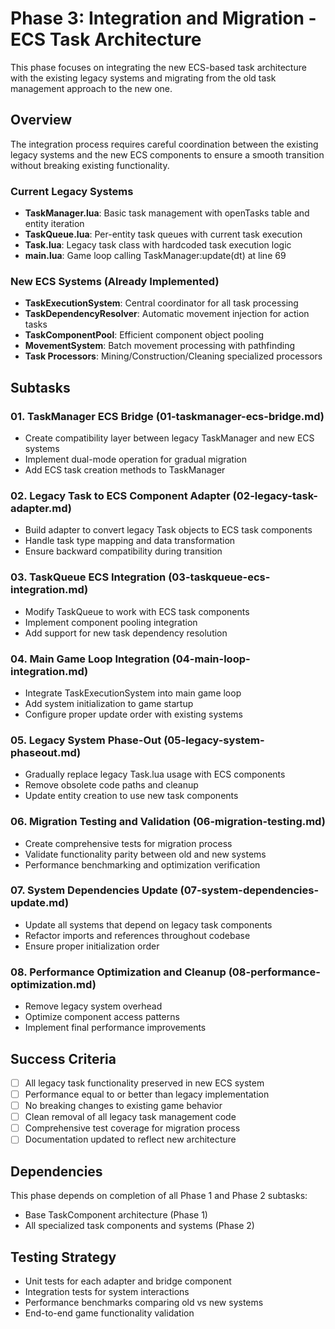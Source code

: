 # Phase 3: Integration and Migration - ECS Task Architecture

This phase focuses on integrating the new ECS-based task architecture with the existing legacy systems and migrating from the old task management approach to the new one.

## Overview

The integration process requires careful coordination between the existing legacy systems and the new ECS components to ensure a smooth transition without breaking existing functionality.

### Current Legacy Systems
- **TaskManager.lua**: Basic task management with openTasks table and entity iteration
- **TaskQueue.lua**: Per-entity task queues with current task execution  
- **Task.lua**: Legacy task class with hardcoded task execution logic
- **main.lua**: Game loop calling TaskManager:update(dt) at line 69

### New ECS Systems (Already Implemented)
- **TaskExecutionSystem**: Central coordinator for all task processing
- **TaskDependencyResolver**: Automatic movement injection for action tasks
- **TaskComponentPool**: Efficient component object pooling  
- **MovementSystem**: Batch movement processing with pathfinding
- **Task Processors**: Mining/Construction/Cleaning specialized processors

## Subtasks

### 01. TaskManager ECS Bridge (01-taskmanager-ecs-bridge.md)
- Create compatibility layer between legacy TaskManager and new ECS systems
- Implement dual-mode operation for gradual migration
- Add ECS task creation methods to TaskManager

### 02. Legacy Task to ECS Component Adapter (02-legacy-task-adapter.md)  
- Build adapter to convert legacy Task objects to ECS task components
- Handle task type mapping and data transformation
- Ensure backward compatibility during transition

### 03. TaskQueue ECS Integration (03-taskqueue-ecs-integration.md)
- Modify TaskQueue to work with ECS task components
- Implement component pooling integration
- Add support for new task dependency resolution

### 04. Main Game Loop Integration (04-main-loop-integration.md)
- Integrate TaskExecutionSystem into main game loop
- Add system initialization to game startup
- Configure proper update order with existing systems

### 05. Legacy System Phase-Out (05-legacy-system-phaseout.md)
- Gradually replace legacy Task.lua usage with ECS components
- Remove obsolete code paths and cleanup
- Update entity creation to use new task components

### 06. Migration Testing and Validation (06-migration-testing.md)
- Create comprehensive tests for migration process
- Validate functionality parity between old and new systems
- Performance benchmarking and optimization verification

### 07. System Dependencies Update (07-system-dependencies-update.md)
- Update all systems that depend on legacy task components
- Refactor imports and references throughout codebase
- Ensure proper initialization order

### 08. Performance Optimization and Cleanup (08-performance-optimization.md)
- Remove legacy system overhead
- Optimize component access patterns
- Implement final performance improvements

## Success Criteria

- [ ] All legacy task functionality preserved in new ECS system
- [ ] Performance equal to or better than legacy implementation
- [ ] No breaking changes to existing game behavior
- [ ] Clean removal of all legacy task management code
- [ ] Comprehensive test coverage for migration process
- [ ] Documentation updated to reflect new architecture

## Dependencies

This phase depends on completion of all Phase 1 and Phase 2 subtasks:
- Base TaskComponent architecture (Phase 1)
- All specialized task components and systems (Phase 2)

## Testing Strategy

- Unit tests for each adapter and bridge component
- Integration tests for system interactions
- Performance benchmarks comparing old vs new systems
- End-to-end game functionality validation